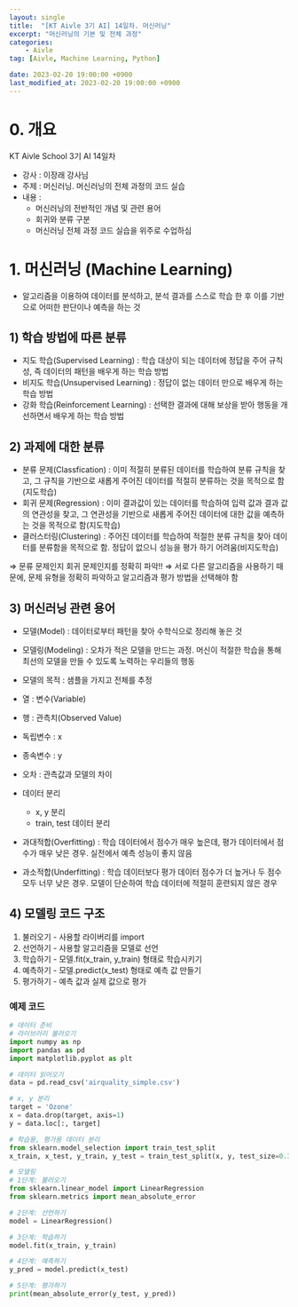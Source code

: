 ```yaml
---
layout: single
title:  "[KT Aivle 3기 AI] 14일차. 머신러닝"
excerpt: "머신러닝의 기본 및 전체 과정"
categories:
    - Aivle
tag: [Aivle, Machine Learning, Python]

date: 2023-02-20 19:00:00 +0900
last_modified_at: 2023-02-20 19:00:00 +0900
---
```



# 0. 개요
KT Aivle School 3기 AI 14일차 
- 강사 : 이장래 강사님
- 주제 : 머신러닝. 머신러닝의 전체 과정의 코드 실습
- 내용 :
  - 머신러닝의 전반적인 개념 및 관련 용어
  - 회귀와 분류 구분
  - 머신러닝 전체 과정 코드 실습을 위주로 수업하심

# 1. 머신러닝 (Machine Learning)
- 알고리즘을 이용하여 데이터를 분석하고, 분석 결과를 스스로 학습 한 후 이를 기반으로 어떠한 판단이나 예측을 하는 것

## 1) 학습 방법에 따른 분류
- 지도 학습(Supervised Learning) : 학습 대상이 되는 데이터에 정답을 주어 규칙성, 즉 데이터의 패턴을 배우게 하는 학습 방법
- 비지도 학습(Unsupervised Learning) : 정답이 없는 데이터 만으로 배우게 하는 학습 방법
- 강화 학습(Reinforcement Learning) : 선택한 결과에 대해 보상을 받아 행동을 개선하면서 배우게 하는 학습 방법

## 2) 과제에 대한 분류
- 분류 문제(Classfication) : 이미 적절히 분류된 데이터를 학습하여 분류 규칙을 찾고, 그 규칙을 기반으로 새롭게 주어진 데이터를 적절히 분류하는 것을 목적으로 함(지도학습)
- 회귀 문제(Regression) : 이미 결과값이 있는 데이터를 학습하여 입력 값과 결과 값의 연관성을 찾고, 그 연관성을 기반으로 새롭게 주어진 데이터에 대한 값을 예측하는 것을 목적으로 함(지도학습)
- 클러스터링(Clustering) : 주어진 데이터를 학습하여 적절한 분류 규칙을 찾아 데이터를 분류함을 목적으로 함. 정답이 없으니 성능을 평가 하기 어려움(비지도학습)

⇒ 문류 문제인지 회귀 문제인지를 정확히 파악!!
⇒ 서로 다른 알고리즘을 사용하기 때문에, 문제 유형을 정확히 파악하고 알고리즘과 평가 방법을 선택해야 함

## 3) 머신러닝 관련 용어
- 모델(Model) : 데이터로부터 패턴을 찾아 수학식으로 정리해 놓은 것
- 모델링(Modeling) : 오차가 적은 모델을 만드는 과정. 머신이 적절한 학습을 통해 최선의 모델을 만들 수 있도록 노력하는 우리들의 행동
- 모델의 목적 : 샘플을 가지고 전체를 추정

- 열 : 변수(Variable)
- 행 : 관측치(Observed Value)

- 독립변수 : x
- 종속변수 : y
- 오차 : 관측값과 모델의 차이

- 데이터 분리
  - x, y 분리
  - train, test 데이터 분리

- 과대적합(Overfitting) : 학습 데이터에서 점수가 매우 높은데, 평가 데이터에서 점수가 매우 낮은 경우. 실전에서 예측 성능이 좋지 않음
- 과소적합(Underfitting) : 학습 데이터보다 평가 데이터 점수가 더 높거나 두 점수 모두 너무 낮은 경우. 모델이 단순하여 학습 데이터에 적절히 훈련되지 않은 경우

## 4) 모델링 코드 구조

1. 불러오기 - 사용할 라이버리를 import
2. 선언하기 - 사용할 알고리즘을 모델로 선언
3. 학습하기 - 모델.fit(x_train, y_train) 형태로 학습시키기
4. 예측하기 - 모델.predict(x_test) 형태로 예측 값 만들기
5. 평가하기 - 예측 값과 실제 값으로 평가

### 예제 코드
```python
# 데이터 준비
# 라이브러리 불러오기
import numpy as np
import pandas as pd
import matplotlib.pyplot as plt

# 데이터 읽어오기
data = pd.read_csv('airquality_simple.csv')

# x, y 분리
target = 'Ozone'
x = data.drop(target, axis=1)
y = data.loc[:, target]

# 학습용, 평가용 데이터 분리
from sklearn.model_selection import train_test_split
x_train, x_test, y_train, y_test = train_test_split(x, y, test_size=0.3) 

# 모델링
# 1단계: 불러오기
from sklearn.linear_model import LinearRegression
from sklearn.metrics import mean_absolute_error

# 2단계: 선언하기
model = LinearRegression()

# 3단계: 학습하기
model.fit(x_train, y_train)

# 4단계: 예측하기
y_pred = model.predict(x_test)

# 5단계: 평가하기
print(mean_absolute_error(y_test, y_pred))
```